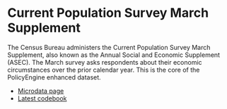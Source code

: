 # Current Population Survey March Supplement

The Census Bureau administers the Current Population Survey March Supplement, also known as the Annual Social and Economic Supplement (ASEC).
The March survey asks respondents about their economic circumstances over the prior calendar year.
This is the core of the PolicyEngine enhanced dataset.

* [Microdata page](https://www.census.gov/data/datasets/time-series/demo/cps/cps-asec.html)
* [Latest codebook](https://www2.census.gov/programs-surveys/cps/datasets/2021/march/asec2021_ddl_pub_full.pdf)
